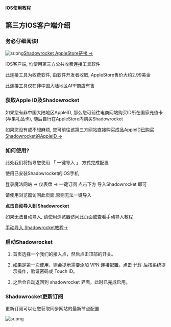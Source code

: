 #### IOS使用教程

## 第三方IOS客户端介绍          

### 务必仔细阅读!

![sr.png](https://i.loli.net/2020/11/01/Xa2sqzmyhLxiISJ.png)[Shadowrocket AppleStore链接 ->](https://apps.apple.com/us/app/shadowrocket/id932747118)

IOS客户端, 均使用第三方公共收费连接工具软件

此连接工具为收费软件, 由软件开发者收取, AppleStore售价大约2.99美金

此连接工具仅在非中国大陆地区APP商店有售

### 获取Apple ID及Shadowrocket

如果您有非中国大陆地区AppleID, 那么您可前往电商网站购买ID所在国家充值卡(苹果礼品卡), 随后自行在AppleStore内购买Shadowrocket

如果您没有或不想麻烦, 您可前往该第三方网站直接购买成品AppleID[已购买Shadowrocket的AppleID ->](https://www.az200777.win/)

### 如何使用?

此处我们将指导您使用 「 一键导入 」 方式完成配置

使用已安装Shadowrocket的IOS手机

登录魔法网站 -> 仪表盘 -> 一键订阅
点击下方 导入Shadowrocket 即可

请使用浏览器访问此页面,否则无法一键导入

**点击自动导入到 Shadowrocket**

如果无法自动导入, 请使用浏览器访问此页面或查看手动导入教程

[手动导入 Shadowrocket教程->](https://github.com/kanzhenxiang/mofa/blob/main/%E8%8B%B9%E6%9E%9C%E6%89%8B%E6%9C%BA%E7%AB%AFShadowrocket%E6%89%8B%E5%8A%A8%E5%AF%BC%E5%85%A5%E6%95%99%E7%A8%8B.md)

### 启动Shadowrocket

1. 首页选择一个我们的接入点，然后点击顶部的开关。



2. 如果是第一次使用，则会提示需要添加 VPN 连接配置。点击 允许 后按系统提示操作，验证密码或 Touch ID。



3. 之后会自动返回到 shadowrocket 界面，此时已完成启用。





### Shadowrocket更新订阅

更新订阅可以让您获取同步网站的最新节点配置

![sr.png](https://files.gitbook.com/v0/b/gitbook-legacy-files/o/assets%2F-M7znwxymXBX83heMKym%2F-M_3yAkFC2-VfZ6MA1iK%2F-M_3yUGDU-OD8EU9PI-n%2Fimage.png?alt=media&token=39dd4887-b8ee-4541-97b9-5d89402f9bca)



